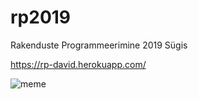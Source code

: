 # rp2019
Rakenduste Programmeerimine 2019 Sügis

https://rp-david.herokuapp.com/

![meme](https://i.redd.it/kn5pz47ydjo31.jpg)
